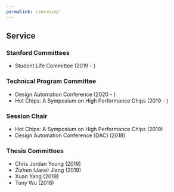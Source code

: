 ```yaml
---
permalink: /service/
---
```


## Service

### Stanford Committees
- Student Life Committee (2019 - )

### Technical Program Committee 
- Design Automation Conference (2020 - )
- Hot Chips: A Symposium on High Performance Chips (2019 - )

### Session Chair
- Hot Chips: A Symposium on High Performance Chips (2019)
- Design Automation Conference (DAC) (2018)

### Thesis Committees
- Chris Jordan Young (2019)
- Zizhen (Jane) Jiang (2019)
- Xuan Yang (2019)
- Tony Wu (2018)
